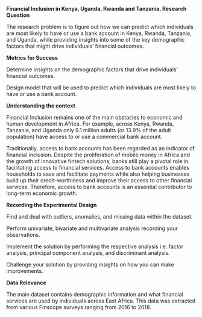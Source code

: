 **Financial Inclusion in Kenya, Uganda, Rwanda and Tanzania.
Research Question**

The research problem is to figure out how we can predict which individuals are most likely to have or use a bank account in Kenya, Rwanda, Tanzania, and Uganda, while providing insights into some of the key demographic factors that might drive individuals’ financial outcomes.

**Metrics for Success**

Determine insights on the demographic factors that drive individuals' financial outcomes.

Design model that will be used to predict which individuals are most likely to have or use a bank account.

**Understanding the context**

Financial Inclusion remains one of the main obstacles to economic and human development in Africa. For example, across Kenya, Rwanda, Tanzania, and Uganda only 9.1 million adults (or 13.9% of the adult population) have access to or use a commercial bank account.

Traditionally, access to bank accounts has been regarded as an indicator of financial inclusion. Despite the proliferation of mobile money in Africa and the growth of innovative fintech solutions, banks still play a pivotal role in facilitating access to financial services. Access to bank accounts enables households to save and facilitate payments while also helping businesses build up their credit-worthiness and improve their access to other financial services. Therefore, access to bank accounts is an essential contributor to long-term economic growth.

**Recording the Experimental Design**

Find and deal with outliers, anomalies, and missing data within the dataset.

Perform univariate, bivariate and multivariate analysis recording your observations.

Implement the solution by performing the respective analysis i.e. factor analysis, principal component analysis, and discriminant analysis.

Challenge your solution by providing insights on how you can make improvements.

**Data Relevance**

The main dataset contains demographic information and what financial services are used by individuals across East Africa. This data was extracted from various Finscope surveys ranging from 2016 to 2018.
